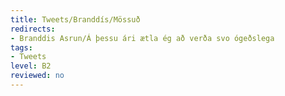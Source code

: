 ```yaml
---
title: Tweets/Branddís/Mössuð
redirects:
- Branddis Asrun/Á þessu ári ætla ég að verða svo ógeðslega
tags:
- Tweets
level: B2
reviewed: no
---
```

<vocabulary>
</vocabulary>
<Tweet
text="Á þessu ári ætla ég að verða svo ógeðslega mössuð að hendurnar hætta að samræmast líkamanum og lærin verða jafn breið og þau eru löng."
audio="nHTo.mp3"
id="815344952162983936"
date="1483228359000"
favorites="45"
user_name="Branddís Ásrún"
handle="Branddis_Asrun"
user_picture="Tweet-Branddis_Asrun-vfvk14.jpg"
verified=""
></Tweet>

